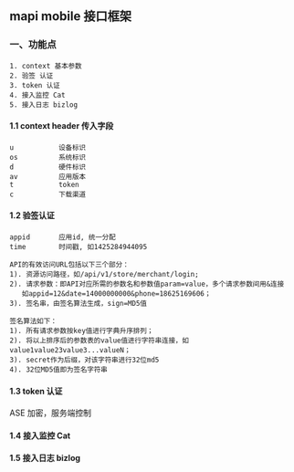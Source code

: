 ## mapi mobile 接口框架

### 一、功能点
```
1. context 基本参数
2. 验签 认证
3. token 认证
4. 接入监控 Cat
5. 接入日志 bizlog
```

#### 1.1 context header 传入字段
```
u           设备标识
os          系统标识
d           硬件标识  
av          应用版本
t           token
c           下载渠道
```

#### 1.2 验签认证

```
appid       应用id, 统一分配
time        时间戳, 如1425284944095

API的有效访问URL包括以下三个部分： 
1). 资源访问路径，如/api/v1/store/merchant/login; 
2). 请求参数：即API对应所需的参数名和参数值param=value，多个请求参数间用&连接
   如appid=12&date=14000000000&phone=18625169606； 
3). 签名串，由签名算法生成，sign=MD5值
 
签名算法如下： 
1). 所有请求参数按key值进行字典升序排列； 
2). 将以上排序后的参数表的value值进行字符串连接，如value1value23value3...valueN； 
3). secret作为后缀，对该字符串进行32位md5
4). 32位MD5值即为签名字符串 
```

#### 1.3 token 认证
ASE 加密，服务端控制

#### 1.4 接入监控 Cat

#### 1.5 接入日志 bizlog